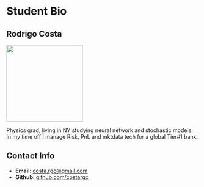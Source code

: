<html>

<body>

<h1>Student Bio</h1>
<h2>Rodrigo Costa</h2>

<img src="https://avatars0.githubusercontent.com/u/25669140?s=460&v=4" height="200" width="200">
        

<p>Physics grad, living in NY studying neural network and stochastic models. 
    In my time off I manage Risk, PnL and mktdata tech for a global Tier#1 bank.</p>

<h2>Contact Info</h2>
<ul>
    <li><strong>Email: </strong><a href="mailto:costa.rgc@gmail.com">costa.rgc@gmail.com</a></li>
    <li><strong>Github: </strong><a href="https://github.com/costargc" target="_blank">github.com/costargc</a></li>
</ul>

</form>
</body>

</html>